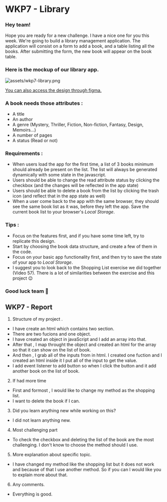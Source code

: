 # WKP7 - Library

### Hey team!

Hope you are ready for a new challenge. I have a nice one for you this week. We're going to build a library management application. The application will consist on a form to add a book, and a table listing all the books. After submitting the form, the new book will appear on the book table.

### Here is the mockup of our library app.

![assets/wkp7-library.png](assets/wkp7-library.png)

[You can also access the design through figma.](https://www.figma.com/file/FoD2jZb5oOGZvTUMop0nbA/WKP7?node-id=1%3A2)

### A book needs those attributes :

-   A title
-   An author
-   A genre (Mystery, Thriller, Fiction, Non-fiction, Fantasy, Design, Memoirs...)
-   A number of pages
-   A status (Read or not)

### Requirements :

-   When users load the app for the first time, a list of 3 books minimum should already be present on the list. The list will always be generated dynamically with some state in the javascript.
-   Users should be able to change the read attribute status by clicking the checkbox (and the changes will be reflected in the app state)
-   Users should be able to delete a book from the list by clicking the trash icon (and reflect that in the app state as well)
-   When a user come back to the app with the same browser, they should see the same book list as it was, before they left the app. Save the current book list to your browser's _Local Storage_.

### Tips :

-   Focus on the features first, and if you have some time left, try to replicate this design.
-   Start by choosing the book data structure, and create a few of them in the code.
-   Focus on your basic app functionality first, and then try to save the state of your app to _Local Storage_.
-   I suggest you to look back to the Shopping List exercise we did together (Video 57). There is a lot of similarities between the exercise and this project 😉

### Good luck team 🙌


## WKP7 - Report
1) Structure of my project .
- I have create an html which contains two section.
- There are two fucions and  one object.
- I have created an object in javaScript and I add an array into that.
- After  that , I map throught the object  and created an html for the array so  that it can show on the list of book.
- And then , I grab all of the inputs from in html. I created one fuction  and I created an html inside it I  put all of the input to get the value.
- I  add event listener to add button so when I click the button and it add another book on the list of book.

2) If had more time

- First and formost , I would like to change my method as the shopping list.
- I want to delete the book if I can.

3) Did you learn anything new while working on this?
 -  I did not learn anything new.


4) Most challenging part
- To check the checkbox and deleting  the list of the book are the most challenging. I don't know to choose  the method should I use. 

5) More explanation about specific topic.

- I have changed my method like the shopping list but it does not work and because of that I use another method. So if you can I would like you to explain more about that.

6) Any comments.
- Everything is good.